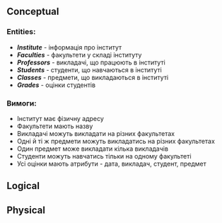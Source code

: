 ## Conceptual
### Entities:

- ***Institute*** - інформація про інститут
- ***Faculties*** - факультети у складі інституту
- ***Professors*** - викладачі, що працюють в інституті
- ***Students*** - студенти, що навчаються в інституті
- ***Classes*** - предмети, що викладаються в інституті
- ***Grades*** - оцінки студентів 

### Вимоги:

- Інститут має фізичну адресу
- Факультети мають назву
- Викладачі можуть викладати на різних факультетах
- Одні й ті ж предмети можуть викладатись на різних факультетах
- Один предмет може викладати кілька викладачів
- Студенти можуть навчатись тільки на одному факультеті
- Усі оцінки мають атрибути - дата, викладач, студент, предмет

## Logical

## Physical

